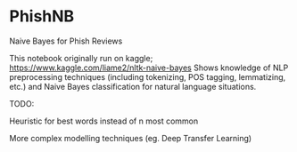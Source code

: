# PhishNB
Naive Bayes for Phish Reviews

This notebook originally run on kaggle; https://www.kaggle.com/liame2/nltk-naive-bayes
Shows knowledge of NLP preprocessing techniques (including tokenizing, POS tagging, lemmatizing, etc.) and
Naive Bayes classification for natural language situations.

TODO: 

Heuristic for best words instead of n most common

More complex modelling techniques (eg. Deep Transfer Learning)
